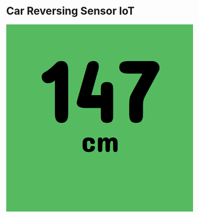 Car Reversing Sensor IoT
========================
![Demo](https://github.com/op01/comengess-project/raw/master/img/demo.gif "Demo")
